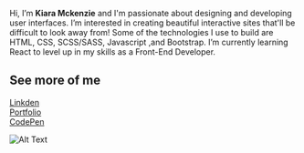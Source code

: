   Hi, I’m <b>Kiara Mckenzie</b> and I'm passionate about designing and developing user interfaces. I’m interested in creating beautiful interactive sites that'll be difficult to look away from!
  Some of the technologies I use to build are HTML, CSS, SCSS/SASS, Javascript ,and Bootstrap. I’m currently learning React to level up in my skills as a Front-End Developer. 

<h2>See more of me </h2>
<a href="#">Linkden</a><br>
<a href="#">Portfolio</a><br>
<a href="">CodePen</a><br>

![Alt Text](https://media.giphy.com/media/3ohrynI3fjkr1I4mmk/giphy.gif)
<!---
KiarMcke29/KiarMcke29 is a ✨ special ✨ repository because its `README.md` (this file) appears on your GitHub profile.
You can click the Preview link to take a look at your changes.
--->
